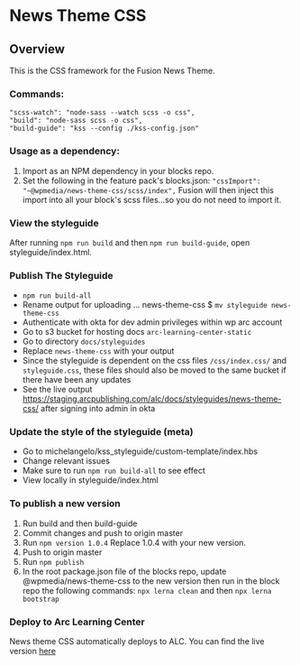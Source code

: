 # News Theme CSS
## Overview
This is the CSS framework for the Fusion News Theme. 

### Commands:
    "scss-watch": "node-sass --watch scss -o css",
    "build": "node-sass scss -o css",
    "build-guide": "kss --config ./kss-config.json"
    
### Usage as a dependency:
1. Import as an NPM dependency in your blocks repo.
2. Set the following in the feature pack's blocks.json:
    `"cssImport": "~@wpmedia/news-theme-css/scss/index",` 
    Fusion will then inject this import into all your block's scss
    files...so you do not need to import it.

### View the styleguide

After running `npm run build` and then `npm run build-guide`, open styleguide/index.html.

### Publish The Styleguide

- `npm run build-all`
- Rename output for uploading ... news-theme-css \$ `mv styleguide news-theme-css`
- Authenticate with okta for dev admin privileges within wp arc account
- Go to s3 bucket for hosting docs `arc-learning-center-static`
- Go to directory `docs/styleguides`
- Replace `news-theme-css` with your output
- Since the styleguide is dependent on the css files `/css/index.css/` and `styleguide.css`, these files should also be moved to the same bucket if there have been any updates
- See the live output https://staging.arcpublishing.com/alc/docs/styleguides/news-theme-css/ after signing into admin in okta

### Update the style of the styleguide (meta)
- Go to michelangelo/kss_styleguide/custom-template/index.hbs
- Change relevant issues 
- Make sure to run `npm run build-all` to see effect
- View locally in styleguide/index.html

### To publish a new version
1. Run build and then build-guide
2. Commit changes and push to origin master
3. Run `npm version 1.0.4` Replace 1.0.4 with your new version.
4. Push to origin master
5. Run `npm publish`
6. In the root package.json file of the blocks repo, update 
@wpmedia/news-theme-css to the new version then run in the block repo
the following commands: `npx lerna clean` and then `npx lerna bootstrap`

### Deploy to Arc Learning Center
News theme CSS automatically deploys to ALC. You can find the live version [here](https://staging.arcpublishing.com/alc/docs/styleguides/news-theme-css)


